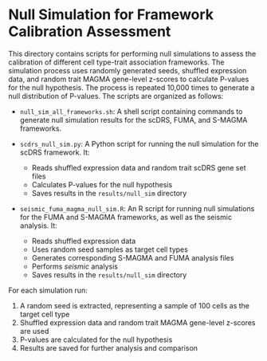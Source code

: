 # Null Simulation for Framework Calibration Assessment

This directory contains scripts for performing null simulations to assess the calibration of different cell type-trait association frameworks. The simulation process uses randomly generated seeds, shuffled expression data, and random trait MAGMA gene-level z-scores to calculate P-values for the null hypothesis. The process is repeated 10,000 times to generate a null distribution of P-values. The scripts are organized as follows:

- `null_sim_all_frameworks.sh`: A shell script containing commands to generate null simulation results for the scDRS, FUMA, and S-MAGMA frameworks.

- `scdrs_null_sim.py`: A Python script for running the null simulation for the scDRS framework. It:
  - Reads shuffled expression data and random trait scDRS gene set files
  - Calculates P-values for the null hypothesis
  - Saves results in the `results/null_sim` directory

- `seismic_fuma_magma_null_sim.R`: An R script for running null simulations for the FUMA and S-MAGMA frameworks, as well as the seismic analysis. It:
  - Reads shuffled expression data
  - Uses random seed samples as target cell types
  - Generates corresponding S-MAGMA and FUMA analysis files
  - Performs _seismic_ analysis
  - Saves results in the `results/null_sim` directory

For each simulation run:
1. A random seed is extracted, representing a sample of 100 cells as the target cell type
2. Shuffled expression data and random trait MAGMA gene-level z-scores are used
3. P-values are calculated for the null hypothesis
4. Results are saved for further analysis and comparison